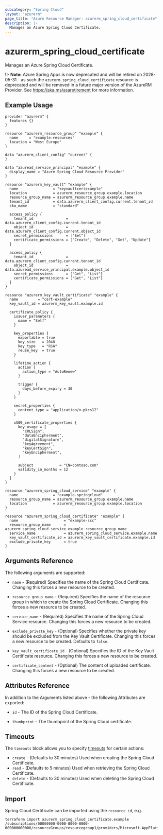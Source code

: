 ```yaml
---
subcategory: "Spring Cloud"
layout: "azurerm"
page_title: "Azure Resource Manager: azurerm_spring_cloud_certificate"
description: |-
  Manages an Azure Spring Cloud Certificate.
---
```


# azurerm_spring_cloud_certificate

Manages an Azure Spring Cloud Certificate.

!> **Note:** Azure Spring Apps is now deprecated and will be retired on 2028-05-31 - as such the `azurerm_spring_cloud_certificate` resource is deprecated and will be removed in a future major version of the AzureRM Provider. See https://aka.ms/asaretirement for more information.

## Example Usage

```hcl
provider "azurerm" {
  features {}
}

resource "azurerm_resource_group" "example" {
  name     = "example-resources"
  location = "West Europe"
}

data "azurerm_client_config" "current" {
}

data "azuread_service_principal" "example" {
  display_name = "Azure Spring Cloud Resource Provider"
}

resource "azurerm_key_vault" "example" {
  name                = "keyvaultcertexample"
  location            = azurerm_resource_group.example.location
  resource_group_name = azurerm_resource_group.example.name
  tenant_id           = data.azurerm_client_config.current.tenant_id
  sku_name            = "standard"

  access_policy {
    tenant_id               = data.azurerm_client_config.current.tenant_id
    object_id               = data.azurerm_client_config.current.object_id
    secret_permissions      = ["Set"]
    certificate_permissions = ["Create", "Delete", "Get", "Update"]
  }

  access_policy {
    tenant_id               = data.azurerm_client_config.current.tenant_id
    object_id               = data.azuread_service_principal.example.object_id
    secret_permissions      = ["Get", "List"]
    certificate_permissions = ["Get", "List"]
  }
}

resource "azurerm_key_vault_certificate" "example" {
  name         = "cert-example"
  key_vault_id = azurerm_key_vault.example.id

  certificate_policy {
    issuer_parameters {
      name = "Self"
    }

    key_properties {
      exportable = true
      key_size   = 2048
      key_type   = "RSA"
      reuse_key  = true
    }

    lifetime_action {
      action {
        action_type = "AutoRenew"
      }

      trigger {
        days_before_expiry = 30
      }
    }

    secret_properties {
      content_type = "application/x-pkcs12"
    }

    x509_certificate_properties {
      key_usage = [
        "cRLSign",
        "dataEncipherment",
        "digitalSignature",
        "keyAgreement",
        "keyCertSign",
        "keyEncipherment",
      ]

      subject            = "CN=contoso.com"
      validity_in_months = 12
    }
  }
}

resource "azurerm_spring_cloud_service" "example" {
  name                = "example-springcloud"
  resource_group_name = azurerm_resource_group.example.name
  location            = azurerm_resource_group.example.location
}

resource "azurerm_spring_cloud_certificate" "example" {
  name                     = "example-scc"
  resource_group_name      = azurerm_spring_cloud_service.example.resource_group_name
  service_name             = azurerm_spring_cloud_service.example.name
  key_vault_certificate_id = azurerm_key_vault_certificate.example.id
  exclude_private_key      = true
}
```

## Arguments Reference

The following arguments are supported:

* `name` - (Required) Specifies the name of the Spring Cloud Certificate. Changing this forces a new resource to be created.

* `resource_group_name` - (Required) Specifies the name of the resource group in which to create the Spring Cloud Certificate. Changing this forces a new resource to be created.

* `service_name` - (Required) Specifies the name of the Spring Cloud Service resource. Changing this forces a new resource to be created.

* `exclude_private_key` - (Optional) Specifies whether the private key should be excluded from the Key Vault Certificate. Changing this forces a new resource to be created. Defaults to `false`.

* `key_vault_certificate_id` - (Optional) Specifies the ID of the Key Vault Certificate resource. Changing this forces a new resource to be created.

* `certificate_content` - (Optional) The content of uploaded certificate. Changing this forces a new resource to be created.

## Attributes Reference

In addition to the Arguments listed above - the following Attributes are exported:

* `id` - The ID of the Spring Cloud Certificate.

* `thumbprint` - The thumbprint of the Spring Cloud certificate.

## Timeouts

The `timeouts` block allows you to specify [timeouts](https://developer.hashicorp.com/terraform/language/resources/configure#define-operation-timeouts) for certain actions:

* `create` - (Defaults to 30 minutes) Used when creating the Spring Cloud Certificate.
* `read` - (Defaults to 5 minutes) Used when retrieving the Spring Cloud Certificate.
* `delete` - (Defaults to 30 minutes) Used when deleting the Spring Cloud Certificate.

## Import

Spring Cloud Certificate can be imported using the `resource id`, e.g.

```shell
terraform import azurerm_spring_cloud_certificate.example /subscriptions/00000000-0000-0000-0000-000000000000/resourceGroups/resourcegroup1/providers/Microsoft.AppPlatform/spring/spring1/certificates/cert1
```

